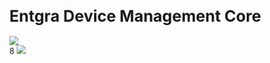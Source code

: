 # Entgra Device Management Core

<a href='https://opensource.org/licenses/Apache-2.0'><img src='https://img.shields.io/badge/License-Apache%202.0-blue.svg'></a><br/>
8
<a href='#'><img src="https://builder.entgra.net/buildStatus/icon?job=device-mgt-core"></a>
